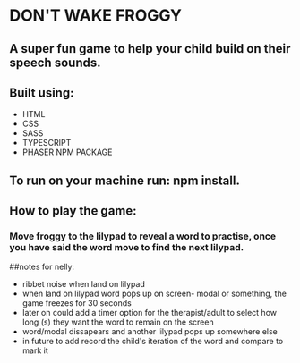 # DON'T WAKE FROGGY
## A super fun game to help your child build on their speech sounds.

## Built using:
- HTML
- CSS
- SASS
- TYPESCRIPT
- PHASER NPM PACKAGE

## To run on your machine run: npm install.

## How to play the game:
### Move froggy to the lilypad to reveal a word to practise, once you have said the word move to find the next lilypad.

##notes for nelly:
- ribbet noise when land on lilypad
- when land on lilypad word pops up on screen- modal or something, the game freezes for 30 seconds
- later on could add a timer option for the therapist/adult to select how long (s) they want the word to remain on the screen
- word/modal dissapears and another lilypad pops up somewhere else
- in future to add record the child's iteration of the word and compare to mark it
